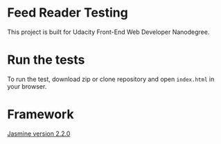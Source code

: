 # Feed Reader Testing

This project is built for Udacity Front-End Web Developer Nanodegree.


# Run the tests

To run the test, download zip or clone repository and open `index.html` in your browser.

# Framework

[Jasmine version 2.2.0](https://jasmine.github.io/)
